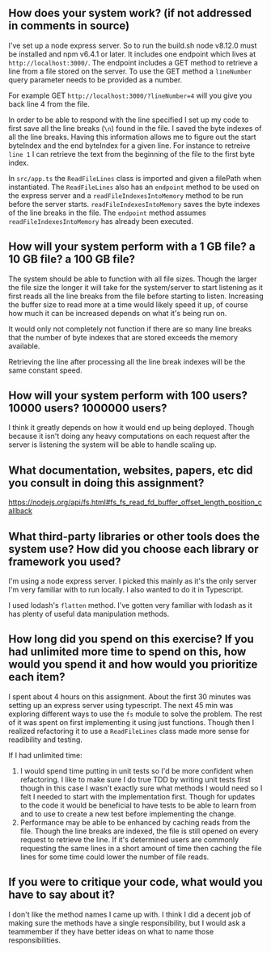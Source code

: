 ## How does your system work? (if not addressed in comments in source)

I've set up a node express server.  So to run the build.sh node v8.12.0 must be installed and npm v6.4.1 or later.  It includes one endpoint which lives at `http://localhost:3000/`.  The endpoint includes a GET method to retrieve a line from a file stored on the server.  To use the GET method a `lineNumber` query parameter needs to be provided as a number.  

For example GET `http://localhost:3000/?lineNumber=4` will you give you back line 4 from the file.  

In order to be able to respond with the line specified I set up my code to first save all the line breaks (`\n`) found in the file.  I saved the byte indexes of all the line breaks.  Having this information allows me to figure out the start byteIndex and the end byteIndex for a given line.  For instance to retreive `line 1` I can retrieve the text from the beginning of the file to the first byte index.

In `src/app.ts` the `ReadFileLines` class is imported and given a filePath when instantiated.  The `ReadFileLines` also has an `endpoint` method to be used on the express server and a `readFileIndexesIntoMemory` method to be run before the server starts.  `readFileIndexesIntoMemory` saves the byte indexes of the line breaks in the file.  The `endpoint` method assumes `readFileIndexesIntoMemory` has already been executed.

## How will your system perform with a 1 GB file? a 10 GB file? a 100 GB file?

The system should be able to function with all file sizes.  Though the larger the file size the longer it will take for the system/server to start listening as it first reads all the line breaks from the file before starting to listen.  Increasing the buffer size to read more at a time would likely speed it up, of course how much it can be increased depends on what it's being run on.

It would only not completely not function if there are so many line breaks that the number of byte indexes that are stored exceeds the memory available.

Retrieving the line after processing all the line break indexes will be the same constant speed.

## How will your system perform with 100 users? 10000 users? 1000000 users?
I think it greatly depends on how it would end up being deployed.  Though because it isn't doing any heavy computations on each request after the server is listening the system will be able to handle scaling up.

## What documentation, websites, papers, etc did you consult in doing this assignment?
https://nodejs.org/api/fs.html#fs_fs_read_fd_buffer_offset_length_position_callback

## What third-party libraries or other tools does the system use? How did you choose each library or framework you used?

I'm using a node express server.  I picked this mainly as it's the only server I'm very familiar with to run locally.  I also wanted to do it in Typescript.  

I used lodash's `flatten` method.  I've gotten very familiar with lodash as it has plenty of useful data manipulation methods.

## How long did you spend on this exercise? If you had unlimited more time to spend on this, how would you spend it and how would you prioritize each item?

I spent about 4 hours on this assignment.  About the first 30 minutes was setting up an express server using typescript.  The next 45 min was exploring different ways to use the `fs` module to solve the problem.  The rest of it was spent on first implementing it using just functions.  Though then I realized refactoring it to use a `ReadFileLines` class made more sense for readibility and testing.

If I had unlimited time:
  1. I would spend time putting in unit tests so I'd be more confident when refactoring.  I like to make sure I do true TDD by writing unit tests first though in this case I wasn't exactly sure what methods I would need so I felt I needed to start with the implementation first.  Though for updates to the code it would be beneficial to have tests to be able to learn from and to use to create a new test before implementing the change.
  2. Performance may be able to be enhanced by caching reads from the file.  Though the line breaks are indexed, the file is still opened on every request to retrieve the line.  If it's determined users are commonly requesting the same lines in a short amount of time then caching the file lines for some time could lower the number of file reads.

## If you were to critique your code, what would you have to say about it?

I don't like the method names I came up with.  I think I did a decent job of making sure the methods have a single responsibility, but I would ask a teammember if they have better ideas on what to name those responsibilities.  